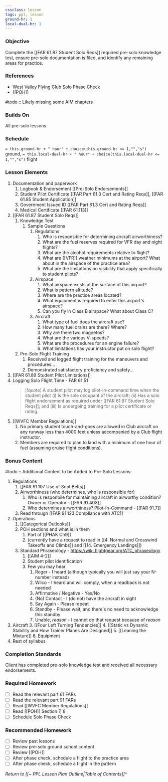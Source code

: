 ```yaml
---
cssclass: lesson
tags: ppl, lesson
ground-hr: 1
local-dual-hr: 1
---
```

### Objective
Complete the [[FAR 61.87 Student Solo Reqs]] required pre-solo knowledge test, ensure pre-solo documentation is filed, and identify any remaining areas for practice.

### References
- West Valley Flying Club Solo Phase Check
- [[POH]]

#todo :: Likely missing some AIM chapters

### Builds On
All pre-solo lessons

### Schedule
`= this.ground-hr + " hour" + choice(this.ground-hr <= 1,"","s")` ground, `= this.local-dual-hr + " hour" + choice(this.local-dual-hr <= 1,"","s")` flight

### Lesson Elements
1. Documentation and paperwork
	1. Logbook & Endorsement [[Pre-Solo Endorsements]]
	2. Student Pilot Certificate [[FAR Part 61.3 Cert and Rating Reqs]], [[FAR 61.85 Student Application]]
	3. Government Issued ID [[FAR Part 61.3 Cert and Rating Reqs]]
	4. Medical Certificate [[FAR 61.113]] 
2. [[FAR 61.87 Student Solo Reqs]]
	1. Knowledge Test
		1. Sample Questions
			1. Regulations
				1. Who is responsible for determining aircraft airworthiness?
				2. What are the fuel reserves required for VFR day and night flights?
				3. What are the alcohol requirements relative to flight?
				4. What are [[VFR]] weather minimums at the airport? What about in the airspace of the practice area?
				5. What are the limitations on visibility that apply specifically to student pilots?
			2. Airspace
				1. What airspace exists at the surface of this airport?
				2. What is pattern altitude?
				3. Where are the practice areas located?
				4. What equipment is required to enter this airport's airspace?
				5. Can you fly in Class B airspace? What about Class C?
			3. Aircraft
				1. What type of fuel does the aircraft use?
				2. How many fuel drains are there? Where?
				3. Why are there two magnetos?
				4. What are the various V-speeds?
				5. What are the procedures for an engine failure?
				6. What limitations has your instructor put on solo flight?
	2. Pre-Solo Flight Training
		1. Received and logged flight training for the maneuvers and procedures...
		2. Demonstrated satisfactory proficiency and safety...
3. [[FAR 61.89 Student Pilot Limitations]]
4. Logging Solo Flight Time - FAR 61.51 
   > [!quote] A student pilot may log pilot-in-command time when the student pilot (i) Is the sole occupant of the aircraft; (ii) Has a solo flight endorsement as required under [[FAR 61.87 Student Solo Reqs]]; and (iii) Is undergoing training for a pilot certificate or rating.
5. [[WVFC Member Regulations]]
	1. No primary student touch-and-goes are allowed in Club aircraft on any runway less than 4000 feet unless accompanied by a Club flight instructor.
	2. Members are required to plan to land with a minimum of one hour of fuel (assuming cruise flight conditions).

### Bonus Content
#todo :: Additional Content to be Added to Pre-Solo Lessons:
1. Regulations
	1. [[FAR 91.107 Use of Seat Belts]]
	2. Airworthiness (who determines, who is responsible for)
		1. Who is responbile for maintaining aircraft in airworthy condition? Owner or Operator - [[FAR 91.403]]
		2. Who determines airworthiness? Pilot-In-Command - [[FAR 91.7]]
	3. Read through [[FAR 91.123 Compliance with ATC]]
2. Operations
	1. [[Categorical Outlooks]]
	2. POH sections and what is in them
		1. Part of [[PHAK Ch9]]
		2. (currently have a request to read in [[4. Normal and Crosswind Takeoffs and Climbs]] and [[14. Emergency Landings]])
	3. Standard Phraseology - https://wiki.flightgear.org/ATC_phraseology
		1. [[AIM 4-2]]
		2. Student pilot identification
		3. Few you may hear
			1. Roger - I heard (although typically you will just say your N-number instead)
			2. Wilco - I heard and will comply, when a readback is not needed
			3. Affirmative / Negative - Yes/No
			4. (No) Contact - I (do not) have the aircraft in sight
			5. Say Again - Please repeat
			6. Standby - Please wait, and there's no need to acknowledge this standby
			7. Unable, *reason* - I cannot do that request because of *reason*
4. Aircraft
	3. [[Four Left Turning Tendencies]]
	4. [[Static vs Dynamic Stability and How Trainer Planes Are Designed]]
	5. [[Leaning the Mixture]]
	6. Equipment
5. Rest of syllabus

### Completion Standards
Client has completed pre-solo knowledge test and received all necessary endorsements.

### Required Homework
- [ ] Read the relevant part 61 FARs
- [ ] Read the relevant part 91 FARs
- [ ] Read [[WVFC Member Regulations]]
- [ ] Read [[POH]] Section 7, 8
- [ ] Schedule Solo Phase Check

### Recommended Homework
- [ ] Review past lessons
- [ ] Review pre-solo ground school content
- [ ] Review [[POH]]
- [ ] After phase check, schedule a flight to the practice area 
- [ ] After phase check, schedule a flight in the pattern

*Return to [[~ PPL Lesson Plan Outline|Table of Contents]]^*
